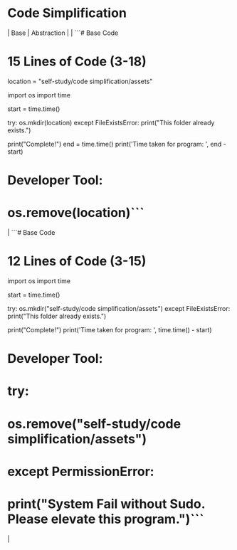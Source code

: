 # Code Simplification
| Base | Abstraction |
| ```# Base Code
# 15 Lines of Code (3-18)

location = "self-study/code simplification/assets"

import os
import time

start = time.time()

try:
    os.mkdir(location)
except FileExistsError:
    print("This folder already exists.")

print("Complete!")
end = time.time()
print('Time taken for program: ', end - start)

# Developer Tool: 
# os.remove(location)```
| ```# Base Code
# 12 Lines of Code (3-15)
import os
import time

start = time.time()

try:
    os.mkdir("self-study/code simplification/assets")
except FileExistsError:
    print("This folder already exists.")

print("Complete!")
print('Time taken for program: ', time.time() - start)
# Developer Tool: 
# try:
# os.remove("self-study/code simplification/assets")
# except PermissionError:
# print("System Fail without Sudo. Please elevate this program.")```
|